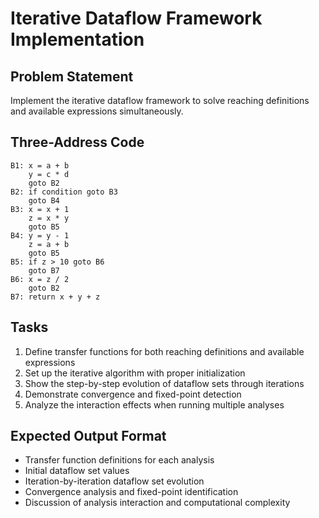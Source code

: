 # Iterative Dataflow Framework Implementation

## Problem Statement
Implement the iterative dataflow framework to solve reaching definitions and available expressions simultaneously.

## Three-Address Code
```
B1: x = a + b
    y = c * d
    goto B2
B2: if condition goto B3
    goto B4
B3: x = x + 1
    z = x * y
    goto B5
B4: y = y - 1
    z = a + b
    goto B5
B5: if z > 10 goto B6
    goto B7
B6: x = z / 2
    goto B2
B7: return x + y + z
```

## Tasks
1. Define transfer functions for both reaching definitions and available expressions
2. Set up the iterative algorithm with proper initialization
3. Show the step-by-step evolution of dataflow sets through iterations
4. Demonstrate convergence and fixed-point detection
5. Analyze the interaction effects when running multiple analyses

## Expected Output Format
- Transfer function definitions for each analysis
- Initial dataflow set values
- Iteration-by-iteration dataflow set evolution
- Convergence analysis and fixed-point identification
- Discussion of analysis interaction and computational complexity